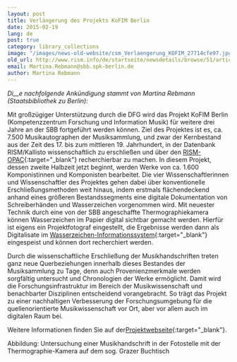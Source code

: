 ```yaml
---
layout: post
title: Verlängerung des Projekts KoFIM Berlin
date: 2015-02-19
lang: de
post: true
category: library_collections
image: "/images/news-old-website/csm_Verlaengerung_KOFIM_27714cfe97.jpg"
old_url: http://www.rism.info/de/startseite/newsdetails/browse/51/article/64/funding-renewed-for-kofim-berlin-project.html
email: Martina.Rebmann@sbb.spk-berlin.de
author: Martina Rebmann
---
```


_Di__e nachfolgende Ankündigung stammt von Martina Rebmann (Staatsbibliothek zu Berlin):_

Mit großzügiger Unterstützung durch die DFG wird das Projekt KoFIM Berlin (Kompetenzzentrum Forschung und Information Musik) für weitere drei Jahre an der SBB fortgeführt werden können. Ziel des Projektes ist es, ca. 7.500 Musikautographen der Musiksammlung, und zwar der Kernbestand aus der Zeit des 17. bis zum mittleren 19. Jahrhundert, in der Datenbank RISM/Kallisto wissenschaftlich zu erschließen und über den [RISM-OPAC](https://opac.rism.info/metaopac/start.do?View=rism){:target="_blank"} recherchierbar zu machen. In diesem Projekt, dessen zweite Halbzeit jetzt beginnt, werden Werke von ca. 1.600 Komponistinnen und Komponisten bearbeitet. Die vier Wissenschaftlerinnen und Wissenschaftler des Projektes gehen dabei über konventionelle Erschließungsmethoden weit hinaus, indem erstmals flächendeckend anhand eines größeren Bestandssegments eine digitale Dokumentation von Schreiberhänden und Wasserzeichen vorgenommen wird. Mit neuester Technik durch eine von der SBB angeschaffte Thermographiekamera können Wasserzeichen im Papier digital sichtbar gemacht werden. Hierfür ist eigens ein Projektfotograf eingestellt, die Ergebnisse werden dann als Digitalisate im [Wasserzeichen-Informationssystem](http://www.wasserzeichen-online.de/wzis/index.php){:target="_blank"} eingespeist und können dort recherchiert werden.

Durch die wissenschaftliche Erschließung der Musikhandschriften treten ganz neue Querbeziehungen innerhalb dieses Bestandes der Musiksammlung zu Tage, denn auch Provenienzmerkmale werden sorgfältig untersucht und Chronologien der Werke ermöglicht. Damit wird die Forschungsinfrastruktur im Bereich der Musikwissenschaft und benachbarter Disziplinen entscheidend vorangebracht. So trägt das Projekt zu einer nachhaltigen Verbesserung der Forschungsumgebung für die quellenorientierte Musikwissenschaft vor Ort, aber vor allem auch im digitalen Raum bei.

Weitere Informationen finden Sie auf der[Projektwebseite](http://staatsbibliothek-berlin.de/die-staatsbibliothek/abteilungen/musik/projekte/dfg-projekt-kofim-berlin/){:target="_blank"}.


Abbildung: Untersuchung einer Musikhandschrift in der Fotostelle mit der Thermographie-Kamera auf dem sog. Grazer Buchtisch